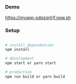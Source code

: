 ### Demo
https://myapp-sdqzqrlrjf.now.sh

### Setup

``` bash

# install dependencies
npm install

# development
npm start or yarn start

# production
npm run build or yarn build

```
